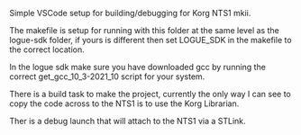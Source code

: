 Simple VSCode setup for building/debugging for Korg NTS1 mkii.

The makefile is setup for running with this folder at the same level as the logue-sdk folder, if yours is different then set LOGUE_SDK in the makefile to the correct location.

In the logue sdk make sure you have downloaded gcc by running the correct get_gcc_10_3-2021_10 script for your system. 

There is a build task to make the project, currently the only way I can see to copy the code across to the NTS1 is to use the Korg Librarian.

Ther is a debug launch that will attach to the NTS1 via a STLink.
